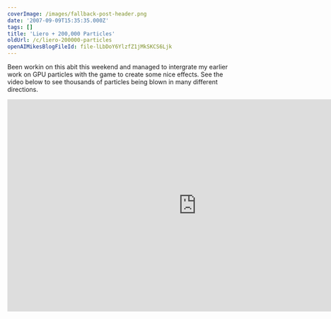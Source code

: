 ```yaml
---
coverImage: /images/fallback-post-header.png
date: '2007-09-09T15:35:35.000Z'
tags: []
title: 'Liero + 200,000 Particles'
oldUrl: /c/liero-200000-particles
openAIMikesBlogFileId: file-lLbDoY6YlzfZ1jMkSKCS6Ljk
---
```


Been workin on this abit this weekend and managed to intergrate my earlier work on GPU particles with the game to create some nice effects. See the video below to see thousands of particles being blown in many different directions.

<!-- more -->

<iframe width="853" height="480" src="https://www.youtube.com/embed/2-V3UITyLtw" frameborder="0" allow="accelerometer; autoplay; clipboard-write; encrypted-media; gyroscope; picture-in-picture"  allowfullscreen></iframe>
